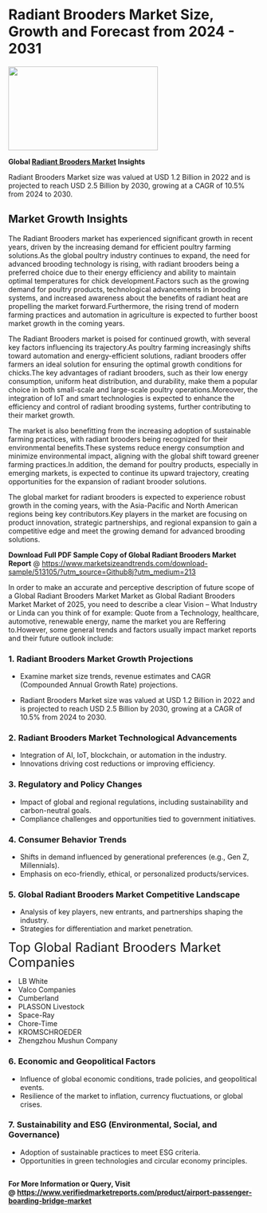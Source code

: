 <H1>Radiant Brooders Market Size, Growth and Forecast from 2024 - 2031</H1><img class="aligncenter size-medium wp-image-584254" src="https://thirdeyenews.in/wp-content/uploads/2024/09/Global-Market-Research-300x168.jpeg" alt="" width="300" height="168" /><p><strong>Global&nbsp;<a href="https://www.marketsizeandtrends.com/download-sample/513105/?utm_source=Github8j?utm_medium=213">Radiant Brooders Market</a> Insights</strong></p><p>Radiant Brooders Market size was valued at USD 1.2 Billion in 2022 and is projected to reach USD 2.5 Billion by 2030, growing at a CAGR of 10.5% from 2024 to 2030.</p><p><h2>Market Growth Insights</h2> <p>The Radiant Brooders market has experienced significant growth in recent years, driven by the increasing demand for efficient poultry farming solutions.As the global poultry industry continues to expand, the need for advanced brooding technology is rising, with radiant brooders being a preferred choice due to their energy efficiency and ability to maintain optimal temperatures for chick development.Factors such as the growing demand for poultry products, technological advancements in brooding systems, and increased awareness about the benefits of radiant heat are propelling the market forward.Furthermore, the rising trend of modern farming practices and automation in agriculture is expected to further boost market growth in the coming years.</p> <p>The Radiant Brooders market is poised for continued growth, with several key factors influencing its trajectory.As poultry farming increasingly shifts toward automation and energy-efficient solutions, radiant brooders offer farmers an ideal solution for ensuring the optimal growth conditions for chicks.The key advantages of radiant brooders, such as their low energy consumption, uniform heat distribution, and durability, make them a popular choice in both small-scale and large-scale poultry operations.Moreover, the integration of IoT and smart technologies is expected to enhance the efficiency and control of radiant brooding systems, further contributing to their market growth.</p> <p>The market is also benefitting from the increasing adoption of sustainable farming practices, with radiant brooders being recognized for their environmental benefits.These systems reduce energy consumption and minimize environmental impact, aligning with the global shift toward greener farming practices.In addition, the demand for poultry products, especially in emerging markets, is expected to continue its upward trajectory, creating opportunities for the expansion of radiant brooder solutions.</p> <p>The global market for radiant brooders is expected to experience robust growth in the coming years, with the Asia-Pacific and North American regions being key contributors.Key players in the market are focusing on product innovation, strategic partnerships, and regional expansion to gain a competitive edge and meet the growing demand for advanced brooding solutions.</p> <p><span class=""><strong>Download Full PDF Sample Copy of Global Radiant Brooders Market Report</strong> @ <a href="https://www.marketsizeandtrends.com/download-sample/513105/?utm_source=Github8j?utm_medium=213" target="_blank">https://www.marketsizeandtrends.com/download-sample/513105/?utm_source=Github8j?utm_medium=213</a></span></p><p>In order to make an accurate and perceptive description of future scope of a Global&nbsp;Radiant Brooders Market Market as Global&nbsp;Radiant Brooders Market Market of 2025, you need to describe a clear Vision &ndash; What Industry or Linda can you think of for example: Quote from a Technology, healthcare, automotive, renewable energy, name the market you are Reffering to.However, some general trends and factors usually impact market reports and their future outlook include:</p><h3>1.&nbsp;<strong>Radiant Brooders Market Growth Projections</strong></h3><ul><li>Examine market size trends, revenue estimates and CAGR (Compounded Annual Growth Rate) projections.</li><li><p>Radiant Brooders Market size was valued at USD 1.2 Billion in 2022 and is projected to reach USD 2.5 Billion by 2030, growing at a CAGR of 10.5% from 2024 to 2030.</p></li></ul><h3>2.&nbsp;<strong>Radiant Brooders Market Technological Advancements</strong></h3><ul><li>Integration of AI, IoT, blockchain, or automation in the industry.</li><li>Innovations driving cost reductions or improving efficiency.</li></ul><h3>3.&nbsp;<strong>Regulatory and Policy Changes</strong></h3><ul><li>Impact of global and regional regulations, including sustainability and carbon-neutral goals.</li><li>Compliance challenges and opportunities tied to government initiatives.</li></ul><h3>4.&nbsp;<strong>Consumer Behavior Trends</strong></h3><ul><li>Shifts in demand influenced by generational preferences (e.g., Gen Z, Millennials).</li><li>Emphasis on eco-friendly, ethical, or personalized products/services.</li></ul><h3>5.&nbsp;<strong>Global Radiant Brooders Market Competitive Landscape</strong></h3><ul><li>Analysis of key players, new entrants, and partnerships shaping the industry.</li><li>Strategies for differentiation and market penetration.</li></ul><p data-pm-slice="1 1 []"><span style="color: inherit; font-family: inherit; font-size: 25px;">Top Global Radiant Brooders Market Companies</span></p><div class="" data-test-id=""><p><li>LB White</li><li> Valco Companies</li><li> Cumberland</li><li> PLASSON Livestock</li><li> Space-Ray</li><li> Chore-Time</li><li> KROMSCHROEDER</li><li> Zhengzhou Mushun Company</li></p></div><h3>6.&nbsp;<strong>Economic and Geopolitical Factors</strong></h3><ul><li>Influence of global economic conditions, trade policies, and geopolitical events.</li><li>Resilience of the market to inflation, currency fluctuations, or global crises.</li></ul><h3>7.&nbsp;<strong>Sustainability and ESG (Environmental, Social, and Governance)</strong></h3><ul><li>Adoption of sustainable practices to meet ESG criteria.</li><li>Opportunities in green technologies and circular economy principles.</li></ul><h2><strong style="font-size: 14px;">For More Information or Query, Visit @&nbsp;</strong><a style="background-color: #ffffff; font-size: 14px;" href="https://www.marketsizeandtrends.com/report/radiant-brooders-market/" target="_blank">https://www.verifiedmarketreports.com/product/airport-passenger-boarding-bridge-market</a></h2>